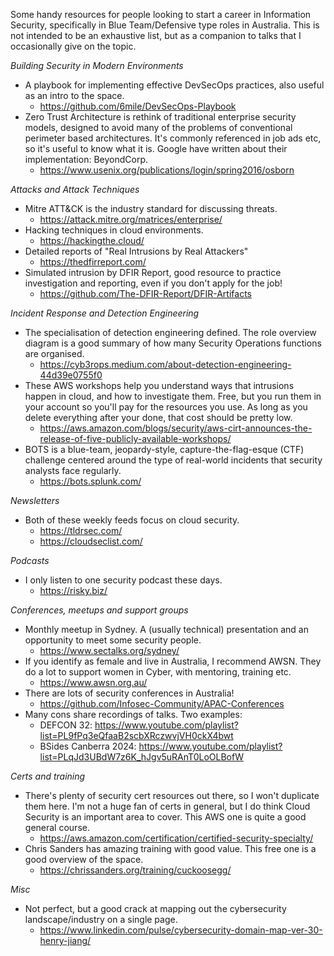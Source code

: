 Some handy resources for people looking to start a career in Information Security, specifically in Blue Team/Defensive type roles in Australia. This is not intended to be an exhaustive list, but as a companion to talks that I occasionally give on the topic.

*Building Security in Modern Environments*
- A playbook for implementing effective DevSecOps practices, also useful as an intro to the space.
    - https://github.com/6mile/DevSecOps-Playbook
- Zero Trust Architecture is rethink of traditional enterprise security models, designed to avoid many of the problems of conventional perimeter based architectures.
It's commonly referenced in job ads etc, so it's useful to know what it is. Google have written about their implementation: BeyondCorp.
    - https://www.usenix.org/publications/login/spring2016/osborn

*Attacks and Attack Techniques*
- Mitre ATT&CK is the industry standard for discussing threats.
    - https://attack.mitre.org/matrices/enterprise/
- Hacking techniques in cloud environments.
    - https://hackingthe.cloud/
- Detailed reports of "Real Intrusions by Real Attackers"
    - https://thedfirreport.com/
- Simulated intrusion by DFIR Report, good resource to practice investigation and reporting, even if you don't apply for the job!
    - https://github.com/The-DFIR-Report/DFIR-Artifacts

*Incident Response and Detection Engineering*
- The specialisation of detection engineering defined. The role overview diagram is a good summary of how many Security Operations functions are organised.
    - https://cyb3rops.medium.com/about-detection-engineering-44d39e0755f0
- These AWS workshops help you understand ways that intrusions happen in cloud, and how to investigate them. Free, but you run them in your account so you'll pay for the resources you use. As long as you delete everything after your done, that cost should be pretty low.
    - https://aws.amazon.com/blogs/security/aws-cirt-announces-the-release-of-five-publicly-available-workshops/
- BOTS is a blue-team, jeopardy-style, capture-the-flag-esque (CTF) challenge centered around the type of real-world incidents that security analysts face regularly.
    - https://bots.splunk.com/

*Newsletters*
- Both of these weekly feeds focus on cloud security.
    - https://tldrsec.com/
    - https://cloudseclist.com/

*Podcasts*
- I only listen to one security podcast these days.
    - https://risky.biz/

*Conferences, meetups and support groups*
- Monthly meetup in Sydney. A (usually technical) presentation and an opportunity to meet some security people.
    - https://www.sectalks.org/sydney/
- If you identify as female and live in Australia, I recommend AWSN. They do a lot to support women in Cyber, with mentoring, training etc.
    - https://www.awsn.org.au/
- There are lots of security conferences in Australia!
    - https://github.com/Infosec-Community/APAC-Conferences
- Many cons share recordings of talks. Two examples:
    - DEFCON 32: https://www.youtube.com/playlist?list=PL9fPq3eQfaaB2scbXRczwvjVH0ckX4bwt
    - BSides Canberra 2024: https://www.youtube.com/playlist?list=PLqJd3UBdW7z6K_hJgv5uRAnT0LoOLBofW

*Certs and training*
- There's plenty of security cert resources out there, so I won't duplicate them here. I'm not a huge fan of certs in general, but I do think Cloud Security is an important area to cover. This AWS one is quite a good general course.
    - https://aws.amazon.com/certification/certified-security-specialty/
- Chris Sanders has amazing training with good value. This free one is a good overview of the space.
    - https://chrissanders.org/training/cuckoosegg/

*Misc*
- Not perfect, but a good crack at mapping out the cybersecurity landscape/industry on a single page.
    - https://www.linkedin.com/pulse/cybersecurity-domain-map-ver-30-henry-jiang/

